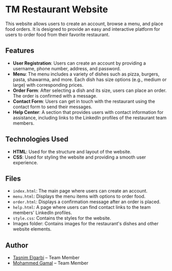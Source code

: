 # TM Restaurant Website

This website allows users to create an account, browse a menu, and place food orders. It is designed to provide an easy and interactive platform for users to order food from their favorite restaurant.

## Features

- **User Registration**: Users can create an account by providing a username, phone number, address, and password.
- **Menu**: The menu includes a variety of dishes such as pizza, burgers, pasta, shawarma, and more. Each dish has size options (e.g., medium or large) with corresponding prices.
- **Order Form**: After selecting a dish and its size, users can place an order. The order is confirmed with a message.
- **Contact Form**: Users can get in touch with the restaurant using the contact form to send their messages.
- **Help Center**: A section that provides users with contact information for assistance, including links to the LinkedIn profiles of the restaurant team members.

## Technologies Used

- **HTML**: Used for the structure and layout of the website.
- **CSS**: Used for styling the website and providing a smooth user experience.

## Files

- `index.html`: The main page where users can create an account.
- `menu.html`: Displays the menu items with options to order food.
- `order.html`: Displays a confirmation message after an order is placed.
- `help.html`: A page where users can find contact links to the team members' LinkedIn profiles.
- `style.css`: Contains the styles for the website.
- Images folder: Contains images for the restaurant's dishes and other website elements.

## Author

- [Tasnim Elgarbi](https://github.com/tasnimelgarbi) – Team Member  
- [Mohammed Gamal](https://github.com/mohammed-gamal-abdelmeged) – Team Member  
